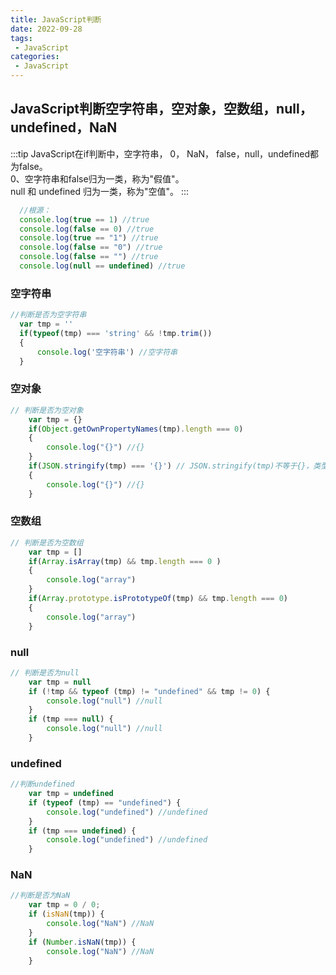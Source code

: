 ```yaml
---
title: JavaScript判断
date: 2022-09-28
tags:
 - JavaScript
categories:
 - JavaScript
---
```

## JavaScript判断空字符串，空对象，空数组，null，undefined，NaN

:::tip
JavaScript在if判断中，空字符串， 0， NaN， false，null，undefined都为false。  
0、空字符串和false归为一类，称为"假值"。  
null 和 undefined 归为一类，称为"空值"。
:::

```js
  //根源：
  console.log(true == 1) //true
  console.log(false == 0) //true
  console.log(true == "1") //true
  console.log(false == "0") //true
  console.log(false == "") //true
  console.log(null == undefined) //true
```

### 空字符串
```js
//判断是否为空字符串
  var tmp = ''
  if(typeof(tmp) === 'string' && !tmp.trim())
  {
      console.log('空字符串') //空字符串
  }
```

### 空对象
```js
// 判断是否为空对象
    var tmp = {}
    if(Object.getOwnPropertyNames(tmp).length === 0)
    {
        console.log("{}") //{}
    }
    if(JSON.stringify(tmp) === '{}') // JSON.stringify(tmp)不等于{}，类型不同
    {
        console.log("{}") //{}
    }
```

### 空数组
```js
// 判断是否为空数组
    var tmp = []
    if(Array.isArray(tmp) && tmp.length === 0 )
    {
        console.log("array")
    }
    if(Array.prototype.isPrototypeOf(tmp) && tmp.length === 0)
    {
        console.log("array")
    }
```

### null
```js
// 判断是否为null
    var tmp = null
    if (!tmp && typeof (tmp) != "undefined" && tmp != 0) {
        console.log("null") //null
    }
    if (tmp === null) {
        console.log("null") //null
    }
```

### undefined
```js
//判断undefined
    var tmp = undefined
    if (typeof (tmp) == "undefined") {
        console.log("undefined") //undefined
    }
    if (tmp === undefined) {
        console.log("undefined") //undefined
    }
```

### NaN
```js
//判断是否为NaN
    var tmp = 0 / 0;
    if (isNaN(tmp)) {
        console.log("NaN") //NaN
    }
    if (Number.isNaN(tmp)) {
        console.log("NaN") //NaN
    }
```
